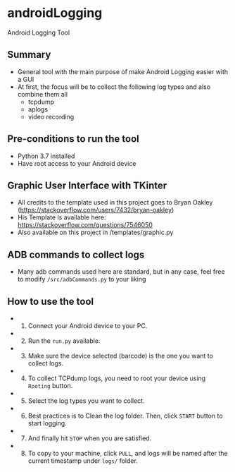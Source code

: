 # androidLogging
Android Logging Tool

## Summary

- General tool with the main purpose of make Android Logging easier with a GUI
- At first, the focus will be to collect the following log types and also combine them all
    - tcpdump
    - aplogs
    - video recording

## Pre-conditions to run the tool

- Python 3.7 installed
- Have root access to your Android device

## Graphic User Interface with TKinter

- All credits to the template used in this project goes to Bryan Oakley (https://stackoverflow.com/users/7432/bryan-oakley)
- His Template is available here: https://stackoverflow.com/questions/7546050
- Also available on this project in /templates/graphic.py

## ADB commands to collect logs

- Many adb commands used here are standard, but in any case, feel free to modify `/src/adbCommands.py` to your liking

## How to use the tool

- 1. Connect your Android device to your PC.
- 2. Run the `run.py` available.
- 3. Make sure the device selected (barcode) is the one you want to collect logs.
- 4. To collect TCPdump logs, you need to root your device using `Rooting` button.
- 5. Select the log types you want to collect.
- 6. Best practices is to Clean the log folder. Then, click `START` button to start logging.
- 7. And finally hit `STOP` when you are satisfied.
- 8. To copy to your machine, click `PULL`, and logs will be named after the current timestamp under `logs/` folder.